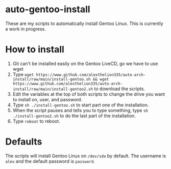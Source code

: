 # auto-gentoo-install
These are my scripts to automatically install Gentoo Linux. This is currently a work in progress.

# How to install
1. Git can't be installed easily on the Gentoo LiveCD, go we have to use wget
2. Type ```wget https://www.github.com/alexthelion335/auto-arch-install/raw/main/install-gentoo.sh && wget https://www.github.com/alexthelion335/auto-arch-install/raw/main/install-gentoo2.sh``` to download the scripts.
3. Edit the variables at the top of both scripts to change the drive you want to install on, user, and password.
4. Type ```sh ./install-gentoo.sh``` to start part one of the installation.
5. When the script pauses and tells you to type something, type ```sh ./install-gentoo2.sh``` to do the last part of the installation.
6. Type ```reboot``` to reboot.
# Defaults
The scripts will install Gentoo Linux on ```/dev/sda``` by default. The username is ```alex``` and the default password is ```password```.
